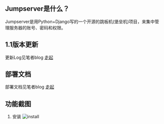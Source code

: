 Jumpserver是什么？
-----------------
Jumpserver是用Python+Django写的一个开源的跳板机(堡垒机)项目，来集中管理服务器的账号、密码和权限。

1.1版本更新
-----------------
更新Log见笔者blog
[走起](http://laoguang.blog.51cto.com/6013350/1576502)

部署文档
-----------------
部署文档见笔者blog
[走起](http://laoguang.blog.51cto.com/6013350/1576729)

功能截图
-----------------
1. 安装
 ![install](https://github.com/ibuler/static/raw/master/jumpserver1.1/1.install.png)
